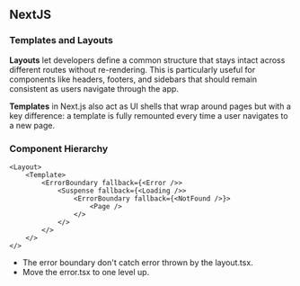 ## NextJS

### Templates and Layouts

**Layouts** let developers define a common structure that stays intact across different routes without re-rendering. This is particularly useful for components like headers, footers, and sidebars that should remain consistent as users navigate through the app.

**Templates** in Next.js also act as UI shells that wrap around pages but with a key difference: a template is fully remounted every time a user navigates to a new page.

### Component Hierarchy

```react
<Layout>
    <Template>
        <ErrorBoundary fallback={<Error />>
            <Suspense fallback={<Loading />>
                <ErrorBoundary fallback={<NotFound />}>
                    <Page />
                </>
            </>
        </>
    </>
</>
```

- The error boundary don't catch error thrown by the layout.tsx.
- Move the error.tsx to one level up.
